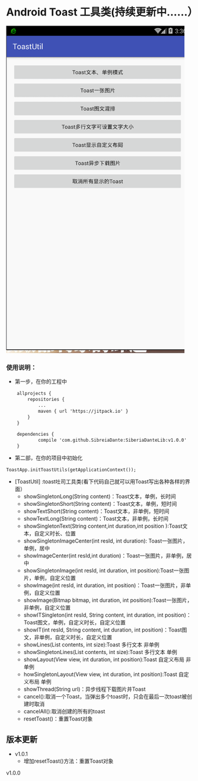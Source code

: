 # Android Toast 工具类(持续更新中……）
 ![ToastUtls](/app/src/main/assets/ToastUtils.gif)

### 使用说明：
* 第一步，在你的工程中
```
	allprojects {
		repositories {
			...
			maven { url 'https://jitpack.io' }
		}
	}
```
```
	dependencies {
	        compile 'com.github.SibreiaDante:SiberiaDanteLib:v1.0.0'
	}

```
* 第二部，在你的项目中初始化
```
ToastApp.initToastUtils(getApplicationContext());
```
* [ToastUtil] :toast吐司工具类(看下代码自己就可以用Toast写出各种各样的界面）
    * showSingletonLong(String content)：Toast文本，单例，长时间
    * showSingletonShort(String content)：Toast文本，单例，短时间
    * showTextShort(String content)：Toast文本，非单例，短时间
    * showTextLong(String content)：Toast文本，非单例，长时间
    * showSingletonText(String content,int duration,int position ):Toast文本，自定义时长、位置
    * showSingletonImageCenter(int resId, int duration): Toast一张图片，单例，居中
    * showImageCenter(int resId,int duration)：Toast一张图片，非单例，居中
    * showSingletonImage(int resId, int duration, int position):Toast一张图片，单例，自定义位置
    * showImage(int resId, int duration, int position)：Toast一张图片，非单例，自定义位置
    * showImage(Bitmap bitmap, int duration, int position):Toast一张图片，非单例，自定义位置
    * showITSingleton(int resId, String content, int duration, int position)：Toast图文，单例，自定义时长，自定义位置
    * showIT(int resId, String content, int duration, int position)：Toast图文，非单例，自定义时长，自定义位置
    * showLines(List<String> contents, int size):Toast 多行文本 非单例
    * showSingletonLines(List<String> contents, int size):Toast 多行文本 单例
    * showLayout(View view, int duration, int position):Toast 自定义布局 非单例
    * howSingletonLayout(View view, int duration, int position):Toast 自定义布局 单例
    * showThread(String url)：异步线程下载图片并Toast
    * cancel():取消一个Toast，当弹出多个toast时，只会在最后一次toast被创建时取消
    * cancelAll():取消创建的所有的toast
    * resetToast()：重置Toast对象

## 版本更新
* v1.0.1
    * 增加resetToast()方法：重置Toast对象

v1.0.0